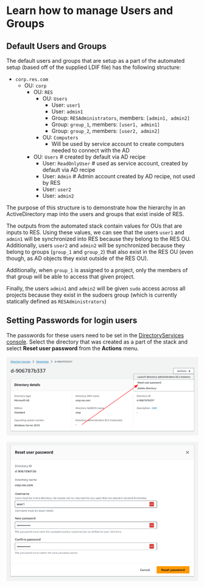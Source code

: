 # Learn how to manage Users and Groups

## Default Users and Groups

The default users and groups that are setup as a part of the automated setup (based off of the supplied LDIF file) has the following structure:


* `corp.res.com`
    * OU: `corp`
        * OU: `RES`
            * OU: `Users`
                * User: `user1`
                * User: `admin1`
                * Group: `RESAdministrators`, members: `[admin1, admin2]`
                * Group: `group_1`, members: `[user1, admin1]`
                * Group: `group_2`, members: `[user2, admin2]`
            * OU: `Computers`
                * Will be used by service account to create computers needed to connect with the AD
        * OU: `Users`  # created by default via AD recipe
            * User: `ReadOnlyUser` # used as service account, created by default via AD recipe
            * User: `Admin` # Admin account created by AD recipe, not used by RES
            * User: `user2`
            * User: `admin2`

The purpose of this structure is to demonstrate how the hierarchy in an ActiveDirectory map into the users and groups that exist inside of RES.

The outputs from the automated stack contain values for OUs that are inputs to RES. Using these values, we can see that the users `user1` and `admin1` will be synchronized into RES because they belong to the RES OU. Additionally, users `user2` and `admin2` will be synchronized because they belong to groups (`group_1` and `group_2`) that also exist in the RES OU (even though, as AD objects they exist outside of the RES OU).

Additionally, when `group_1` is assigned to a project, only the members of that group will be able to access that given project.

Finally, the users `admin1` and `admin2` will be given `sudo` access across all projects because they exist in the sudoers group (which is currently statically defined as `RESAdministrators`)

## Setting Passwords for login users

The passwords for these users need to be set in the [DirectoryServices console](https://console.aws.amazon.com/directoryservicev2/home). Select the directory that was created as a part of the stack and select **Reset user password** from the **Actions** menu.

![image](dirserv_reset.png)

![image](reset_user_password.png)

